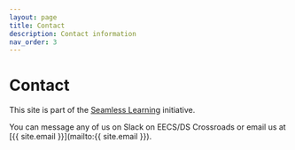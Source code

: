 ```yaml
---
layout: page
title: Contact
description: Contact information
nav_order: 3
---
```


# Contact

This site is part of the [Seamless Learning](https://github.com/berkeley-cdss/seamless-learning) initiative.

You can message any of us on Slack on EECS/DS Crossroads or email us at [{{ site.email }}](mailto:{{ site.email }}).
